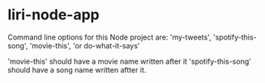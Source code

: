 # liri-node-app


Command line options for this Node project are: 'my-tweets', 'spotify-this-song', 'movie-this', 'or do-what-it-says'

'movie-this' should have a movie name written after it
'spotify-this-song' should have a song name written aftter it.
